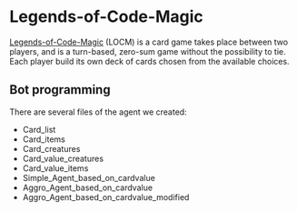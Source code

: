 # Legends-of-Code-Magic
[Legends-of-Code-Magic](https://www.codingame.com/multiplayer/bot-programming/legends-of-code-magic) (LOCM) is a card game takes place between two players, and is a turn-based, zero-sum game without the possibility to tie. Each player build its own deck of cards chosen from the available choices.<br>
## Bot programming
There are several files of the agent we created:<br>
* Card_list
* Card_items
* Card_creatures
* Card_value_creatures
* Card_value_items
* Simple_Agent_based_on_cardvalue
* Aggro_Agent_based_on_cardvalue
* Aggro_Agent_based_on_cardvalue_modified
